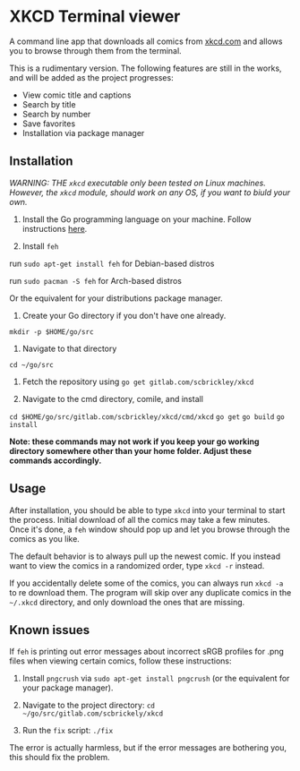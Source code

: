 # XKCD Terminal viewer

A command line app that downloads all comics from [xkcd.com](https://xkcd.com) and allows you to browse through them from the terminal.

This is a rudimentary version. The following features are still in the works, and will be added as the project progresses:

- View comic title and captions
- Search by title
- Search by number
- Save favorites
- Installation via package manager

## Installation

*WARNING: THE `xkcd` executable only been tested on Linux machines. However, the `xkcd` module, should work on any OS, if you want to biuld your own.*

1. Install the Go programming language on your machine. Follow instructions [here](https://golang.org/doc/install?download=go1.12.9.linux-amd64.tar.gz).

1. Install `feh`

run `sudo apt-get install feh` for Debian-based distros

run `sudo pacman -S feh` for Arch-based distros

Or the equivalent for your distributions package manager.

1. Create your Go directory if you don't have one already.

`mkdir -p $HOME/go/src`

1. Navigate to that directory

`cd ~/go/src`

1. Fetch the repository using `go get gitlab.com/scbrickley/xkcd`

1. Navigate to the cmd directory, comile, and install

`cd $HOME/go/src/gitlab.com/scbrickley/xkcd/cmd/xkcd`
`go get`
`go build`
`go install`

**Note: these commands may not work if you keep your go working directory somewhere other than your home folder. Adjust these commands accordingly.**

## Usage

After installation, you should be able to type `xkcd` into your terminal to start the process. Initial download of all the comics may take a few minutes. Once it's done, a `feh` window should pop up and let you browse through the comics as you like.

The default behavior is to always pull up the newest comic. If you instead want to view the comics in a randomized order, type `xkcd -r` instead.

If you accidentally delete some of the comics, you can always run `xkcd -a` to re download them. The program will skip over any duplicate comics in the `~/.xkcd` directory, and only download the ones that are missing.

## Known issues

If `feh` is printing out error messages about incorrect sRGB profiles for .png files when viewing certain comics, follow these instructions:

1. Install `pngcrush` via `sudo apt-get install pngcrush` (or the equivalent for your package manager).

1. Navigate to the project directory: `cd ~/go/src/gitlab.com/scbrickely/xkcd`

1. Run the `fix` script: `./fix`

The error is actually harmless, but if the error messages are bothering you, this should fix the problem.
